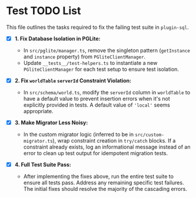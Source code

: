 # Test TODO List

This file outlines the tasks required to fix the failing test suite in `plugin-sql`.

- [x] **1. Fix Database Isolation in PGLite:**
  - In `src/pglite/manager.ts`, remove the singleton pattern (`getInstance` and `instance` property) from `PGliteClientManager`.
  - Update `__tests__/test-helpers.ts` to instantiate a new `PGliteClientManager` for each test setup to ensure test isolation.

- [x] **2. Fix `worldTable` `serverId` Constraint Violation:**
  - In `src/schema/world.ts`, modify the `serverId` column in `worldTable` to have a default value to prevent insertion errors when it's not explicitly provided in tests. A default value of `'local'` seems appropriate.

- [x] **3. Make Migrator Less Noisy:**
  - In the custom migrator logic (inferred to be in `src/custom-migrator.ts`), wrap constraint creation in `try/catch` blocks. If a constraint already exists, log an informational message instead of an error to clean up test output for idempotent migration tests.

- [x] **4. Full Test Suite Pass:**
  - After implementing the fixes above, run the entire test suite to ensure all tests pass. Address any remaining specific test failures. The initial fixes should resolve the majority of the cascading errors. 